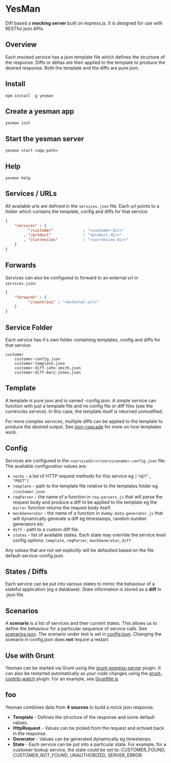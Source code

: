 # YesMan
Diff based a **mocking server** built on express.js. It is designed for use with RESTful json APIs.

## Overview

Each mocked service has a json template file which defines the structure of the response. Diffs or deltas are then applied to the template to produce the desired response. Both the template and the diffs are pure json.

## Install
```shell
npm install -g yesman
```

## Create a yesman app
```shell
yesman init
```

## Start the yesman server
```shell
yesman start <app-path>
```

## Help
```shell
yesman help
```

## Services / URLs
All available urls are defined in the `services.json` file. Each url points to a folder which contains the template, config and diffs for that service:
```json
{
	"services" : {
		  "/customer"             : "<customer-dir>"
		, "/product"              : "<product-dir>"
		, "/currencies"           : "<currencies-dir>"
	}
}
```


## Forwards
Services can also be configured to forward to an external url in `services.json`:
```json
{
	"forwards" : {
		  "/countries" : "<external-url>"
	}
}
```


## Service Folder
Each service has it's own folder containing templates, config and diffs for that service:

```
customer
    customer-config.json
    customer-template.json
    customer-diff-john-smith.json
    customer-diff-mary-jones.json
```


## Template
A template is pure json and is named <service-name>-config.json. A simple service can function with just a template file and no config file or diff files (see the currencies service). In this case, the template itself is returned unmodified.

For more complex services, multiple diffs can be applied to the template to produce the desired output. See [json-cascade](https://www.npmjs.com/package/json-cascade) for more on how templates work.


## Config
Services are configured in the `<servicedir>/<servicename>-config.json` file. The available configuration values are:

- `verbs` - a list of HTTP request methods for this service eg `["GET", "POST"]`
- `template` - path to the template file relative to the templates folder eg `/customer.json`
- `reqParser` - the name of a function in `req-parsers.js` that will parse the request body and produce a diff to be applied to the template eg the `mirror` function returns the request body itself.
- `mockGenerator` - the name of a function in `dummy-data-generator.js` that will dynamically generate a diff eg timestamps, random number generators etc
- `diff` - path to a custom diff file.
- `states` - list of available states. Each state may override the service level config options: `template`, `reqParser`, `mockGenerator`, `diff`

Any values that are not set explicitly will be defaulted based on the file default-service-config.json.


## States / Diffs
Each service can be put into various states to mimic the behaviour of a stateful application (eg a database). State information is stored as a **diff** in .json file.


## Scenarios
A **scenario** is a list of services and their current states. This allows us to define the behaviour for a particular sequence of service calls. See [scenarios.json](scenarios.json). The scenario under test is set in [config.json](config.json). Changing the scenario in config.json does **not** require a restart.


## Use with Grunt
Yesman can be started via Grunt using the [grunt-express-server](https://github.com/ericclemmons/grunt-express-server) plugin. It can also be restarted automatically as your code changes using the [grunt-contrib-watch](https://github.com/gruntjs/grunt-contrib-watch) plugin. For an example, see [Gruntfile.js](https://github.com/KevinSheedy/YesMan/blob/master/Gruntfile.js)



## foo

Yesman combines data from **4 sources** to build a mock json response.

- **Template** - Defines the structure of the response and some default values.
- **HttpRequest** - Values can be picked from the request and echoed back in the response.
- **Generator** - Values can be generated dynamically eg timestamps
- **State** - Each service can be put into a particular state. For example, for a customer lookup service, the state could be set to: CUSTOMER_FOUND, CUSTOMER_NOT_FOUND, UNAUTHORIZED, SERVER_ERROR